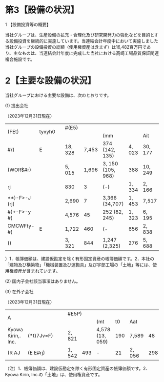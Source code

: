 # 第3【設備の状況】

1 【設備投資等の概要】

当社グループは、生産設備の拡充・合理化及び研究開発力の強化などを目的とする設備投資を継続的に実施しています。当連結会計年度中において実施しました当社グループの設備投資の総額（使用権資産は含まず）は16,482百万円であり、主なものは、当連結会計年度に完成した当社における高崎工場品質保証関連複合施設です。

# 2【主要な設備の状況】

当社グループにおける主要な設備は、次のとおりです。

(1) 提出会社

（2023年12月31日現在）  

<table><tr><td rowspan="2">(FEt)</td><td rowspan="2">tyxyh0</td><td rowspan="2"></td><td colspan="5">#(E5)</td><td rowspan="2"></td></tr><tr><td></td><td></td><td>(mm</td><td></td><td>Ait</td></tr><tr><td>#r)</td><td>E</td><td></td><td>18, 328</td><td>7,453</td><td>374 (142, 135)</td><td>4, 023</td><td>30, 177</td><td>546</td></tr><tr><td>(WOR$#r)</td><td></td><td></td><td>5, 015</td><td>1,696</td><td>3, 150 (105, 968)</td><td>388</td><td>10, 249</td><td>208</td></tr><tr><td>rj</td><td></td><td></td><td>830</td><td>3</td><td>(-)</td><td>1, 334</td><td>2, 166</td><td>154</td></tr><tr><td>**)-F&gt;-J (rj)</td><td></td><td></td><td>2,690</td><td>7</td><td>3,366 (34,707)</td><td>1, 453</td><td>7,517</td><td>161</td></tr><tr><td>#)+-F&gt;-y #)</td><td></td><td></td><td>4,576</td><td>45</td><td>252 (82, 245)</td><td>1, 323</td><td>6, 195</td><td>289</td></tr><tr><td>CMCWFty- #)</td><td>E</td><td></td><td>1,722</td><td>460</td><td>(-</td><td>656</td><td>2, 838</td><td>177</td></tr><tr><td>()</td><td></td><td></td><td>3, 321</td><td>844</td><td>1,247 (2,325)</td><td>276</td><td>5, 688</td><td>1, 259</td></tr></table>

）1．帳簿価額は、建設仮勘定を除く有形固定資産の帳簿価額です。2．本社の「建物及び構築物」「機械装置及び運搬具」及び宇部工場の「土地」等には、使用権資産が含まれています。

(2) 国内子会社該当事項はありません。

(3) 在外子会社

（2023年12月31日現在）  

<table><tr><td rowspan="2">A</td><td rowspan="2"></td><td rowspan="2"></td><td rowspan="2"></td><td colspan="5">#E5P)</td><td rowspan="2"></td></tr><tr><td></td><td></td><td>(mt</td><td>t0</td><td>Aat</td></tr><tr><td>Kyowa Kirin,. Inc.</td><td>(*t)7Jv=F)</td><td></td><td></td><td>2, 821</td><td></td><td>4,578 (13, 059)</td><td>190</td><td>7,589</td><td>48</td></tr><tr><td>)R AJ</td><td>(E E#rj)</td><td></td><td></td><td>1, 542</td><td>493</td><td>-</td><td>21</td><td>2, 056</td><td>298</td></tr></table>

（注）1．帳簿価額は、建設仮勘定を除く有形固定資産の帳簿価額です。2．Kyowa Kirin, Inc.の「土地」は、使用権資産です。